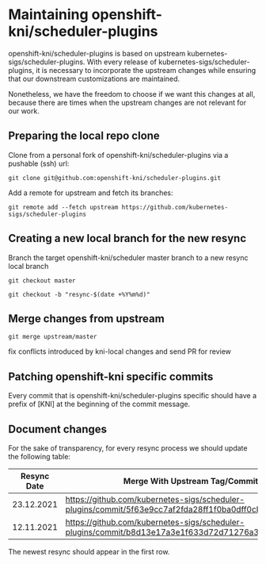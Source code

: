 # Maintaining openshift-kni/scheduler-plugins

openshift-kni/scheduler-plugins is based on upstream kubernetes-sigs/scheduler-plugins.
With every release of kubernetes-sigs/scheduler-plugins, it is necessary to incorporate the upstream changes
while ensuring that our downstream customizations are maintained.

Nonetheless, we have the freedom to choose if we want this changes at all, because there are times when the upstream
changes are not relevant for our work.

## Preparing the local repo clone
Clone from a personal fork of openshift-kni/scheduler-plugins via a pushable (ssh) url:

`git clone git@github.com:openshift-kni/scheduler-plugins.git`

Add a remote for upstream and fetch its branches:

`git remote add --fetch upstream https://github.com/kubernetes-sigs/scheduler-plugins`

## Creating a new local branch for the new resync

Branch the target openshift-kni/scheduler master branch to a new resync local branch 

`git checkout master`

`git checkout -b "resync-$(date +%Y%m%d)"`

## Merge changes from upstream

`git merge upstream/master`

fix conflicts introduced by kni-local changes and send PR for review

## Patching openshift-kni specific commits

Every commit that is openshift-kni/scheduler-plugins specific should have a prefix of [KNI] 
at the beginning of the commit message.

## Document changes

For the sake of transparency, for every resync process we should update the following table:

| Resync Date  | Merge With Upstream Tag/Commit                                                                       | Author  |
|--------------|------------------------------------------------------------------------------------------------------|---------|
| 23.12.2021   | https://github.com/kubernetes-sigs/scheduler-plugins/commit/5f63e9cc7af2fda28ff1f0ba0dff0cb847c36179 | Tal-or  |        |         |                                                                                                      |         |
| 12.11.2021   | https://github.com/kubernetes-sigs/scheduler-plugins/commit/b8d13e17a3e1f633d72d71276a3da6fecf89f2e3 | Tal-or  |

The newest resync should appear in the first row. 